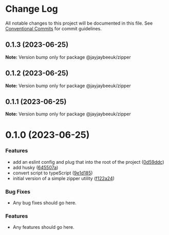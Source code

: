 # Change Log

All notable changes to this project will be documented in this file.
See [Conventional Commits](https://conventionalcommits.org) for commit guidelines.

## 0.1.3 (2023-06-25)

**Note:** Version bump only for package @jayjaybeeuk/zipper

## 0.1.2 (2023-06-25)

**Note:** Version bump only for package @jayjaybeeuk/zipper

## 0.1.1 (2023-06-25)

**Note:** Version bump only for package @jayjaybeeuk/zipper

# 0.1.0 (2023-06-25)

### Features

- add an eslint config and plug that into the root of the project ([0d59ddc](https://github.com/jayjaybeeuk/utils/commit/0d59ddcfec3863c28b6829bf54d9fc24acb0735d))
- add husky ([645507a](https://github.com/jayjaybeeuk/utils/commit/645507aa0ad8081175bae1a229c754b7fb3dfbde))
- convert script to typeScript ([9e1d185](https://github.com/jayjaybeeuk/utils/commit/9e1d185a3c27a150972c10fadd154cb3a2ffa588))
- initial version of a simple zipper utility ([f122a24](https://github.com/jayjaybeeuk/utils/commit/f122a2483fc9658a2b517323cc4558d2634f01ab))

### Bug Fixes

- Any bug fixes should go here.

### Features

- Any features should go here.
